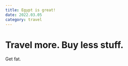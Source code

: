 ```yaml
---
title: Egypt is great!
date: 2022.03.05
category: travel
---
```


# Travel more. Buy less stuff.

Get fat.
